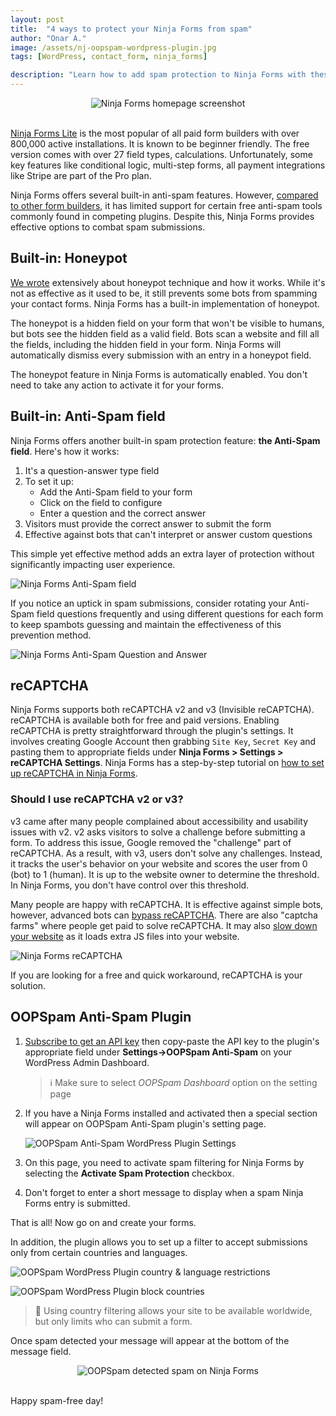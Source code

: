 ```yaml
---
layout: post
title:  "4 ways to protect your Ninja Forms from spam"
author: "Onar A."
image: /assets/nj-oopspam-wordpress-plugin.jpg
tags: [WordPress, contact_form, ninja_forms]

description: "Learn how to add spam protection to Ninja Forms with these 4 different methods in WordPress."
---
```

<center>
<img loading="lazy" alt="Ninja Forms homepage screenshot" src="/blog/assets/posts/ninja/header.png">
</center>
<br/>

[Ninja Forms Lite](https://wordpress.org/plugins/ninja-forms/) is the most popular of all paid form builders with over 800,000 active installations. It is known to be beginner friendly. The free version comes with over 27 field types, calculations. Unfortunately, some key features like conditional logic, multi-step forms, all payment integrations like Stripe are part of the Pro plan.

Ninja Forms offers several built-in anti-spam features. However, [compared to other form builders](https://www.oopspam.com/blog/best-wordpress-form-builder-plugins), it has limited support for certain free anti-spam tools commonly found in competing plugins. Despite this, Ninja Forms provides effective options to combat spam submissions.

## Built-in: Honeypot

[We wrote](https://www.oopspam.com/blog/ways-to-stop-spam#honeypot-filter-spam-with-a-hidden-field) extensively about honeypot technique and how it works. While it's not as effective as it used to be, it still prevents some bots from spamming your contact forms. Ninja Forms has a built-in implementation of honeypot.

The honeypot is a hidden field on your form that won't be visible to humans, but bots see the hidden field as a valid field. Bots scan a website and fill all the fields, including the hidden field in your form. Ninja Forms will automatically dismiss every submission with an entry in a honeypot field.

The honeypot feature in Ninja Forms is automatically enabled. You don't need to take any action to activate it for your forms.

## Built-in: Anti-Spam field

Ninja Forms offers another built-in spam protection feature: **the Anti-Spam field**. Here's how it works:

1. It's a question-answer type field
2. To set it up:
   - Add the Anti-Spam field to your form
   - Click on the field to configure
   - Enter a question and the correct answer
3. Visitors must provide the correct answer to submit the form
4. Effective against bots that can't interpret or answer custom questions

This simple yet effective method adds an extra layer of protection without significantly impacting user experience.

![Ninja Forms Anti-Spam field](/blog/assets/posts/ninja/antispam.png "Ninja Forms Anti-Spam field")

If you notice an uptick in spam submissions, consider rotating your Anti-Spam field questions frequently and using different questions for each form to keep spambots guessing and maintain the effectiveness of this prevention method.

![Ninja Forms Anti-Spam Question and Answer](/blog/assets/posts/ninja/antispam-qa.png "Ninja Forms Anti-Spam Question and Answer")

## reCAPTCHA

Ninja Forms supports both reCAPTCHA v2 and v3 (Invisible reCAPTCHA). reCAPTCHA is available both for free and paid versions. Enabling reCAPTCHA is pretty straightforward through the plugin's settings. It involves creating Google Account then grabbing `Site Key`, `Secret Key` and pasting them to appropriate fields under **Ninja Forms > Settings > reCAPTCHA Settings**. Ninja Forms has a step-by-step tutorial on [how to set up reCAPTCHA in Ninja Forms](https://ninjaforms.com/docs/plugin-settings/#recaptcha).

### Should I use reCAPTCHA v2 or v3?

v3 came after many people complained about accessibility and usability issues with v2. v2 asks visitors to solve a challenge before submitting a form. To address this issue, Google removed the "challenge" part of reCAPTCHA. As a result, with v3, users don't solve any challenges. Instead, it tracks the user's behavior on your website and scores the user from 0 (bot) to 1 (human). It is up to the website owner to determine the threshold. In Ninja Forms, you don't have control over this threshold.

Many people are happy with reCAPTCHA. It is effective against simple bots, however, advanced bots can [bypass reCAPTCHA](https://www.oopspam.com/blog/bypassing-captcha). There are also "captcha farms" where people get paid to solve reCAPTCHA. It may also [slow down your website](https://www.oopspam.com/blog/recaptcha-performance-analyses) as it loads extra JS files into your website.

![Ninja Forms reCAPTCHA](/blog/assets/posts/ninja/recaptcha.png "Ninja Forms reCAPTCHA")

If you are looking for a free and quick workaround, reCAPTCHA is your solution.


## OOPSpam Anti-Spam Plugin

1. [Subscribe to get an API key](https://app.oopspam.com/Identity/Account/Register) then copy-paste the API key to the plugin's appropriate field under __Settings->OOPSpam Anti-Spam__ on your WordPress Admin Dashboard.

    > ℹ️ Make sure to select *OOPSpam Dashboard* option on the setting page

2. If you have a Ninja Forms installed and activated then a special section will appear on OOPSpam Anti-Spam plugin's setting page.

    ![OOPSpam Anti-Spam WordPress Plugin Settings](/blog/assets/oopspam-nj-settings.png "OOPSpam Anti-Spam WordPress Plugin Settings")

3. On this page, you need to activate spam filtering for Ninja Forms by selecting the **Activate Spam Protection** checkbox.

4. Don't forget to enter a short message to display when a spam Ninja Forms entry is submitted.

That is all! Now go on and create your forms.

In addition, the plugin allows you to set up a filter to accept submissions only from certain countries and languages.

![OOPSpam WordPress Plugin country & language restrictions](https://www.oopspam.com/assets/country-language-filter.png "OOPSpam WordPress Plugin country & language restrictions")

![OOPSpam WordPress Plugin block countries](https://www.oopspam.com/blog/assets/wp-block-countries.png "OOPSpam WordPress Plugin block countries")

> 📌 Using country filtering allows your site to be available worldwide, but only limits who can submit a form.

Once spam detected your message will appear at the bottom of the message field.

<center>
<img loading="lazy"  alt="OOPSpam detected spam on Ninja Forms" src="/blog/assets/nj-spam-detected.png">
</center>
<br/>

Happy spam-free day!